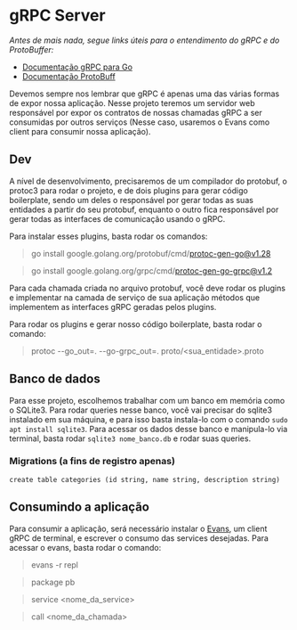 # gRPC Server
*Antes de mais nada, segue links úteis para o entendimento do gRPC e do ProtoBuffer:*
- [Documentação gRPC para Go](https://grpc.io/docs/languages/go/quickstart/)
- [Documentação ProtoBuff](https://protobuf.dev)

Devemos sempre nos lembrar que gRPC é apenas uma das várias formas de expor 
nossa aplicação. Nesse projeto teremos um servidor web responsável por expor
os contratos de nossas chamadas gRPC a ser consumidas por outros serviços (Nesse
caso, usaremos o Evans como client para consumir nossa aplicação).

## Dev
A nível de desenvolvimento, precisaremos de um compilador do protobuf, o protoc3
para rodar o projeto, e de dois plugins para gerar código boilerplate, sendo um deles o 
responsável por gerar todas as suas entidades a partir do seu protobuf, enquanto
o outro fica responsável por gerar todas as interfaces de comunicação usando
o gRPC.

Para instalar esses plugins, basta rodar os comandos:
>  go install google.golang.org/protobuf/cmd/protoc-gen-go@v1.28

>  go install google.golang.org/grpc/cmd/protoc-gen-go-grpc@v1.2

Para cada chamada criada no arquivo protobuf, você deve rodar os plugins e 
implementar na camada de serviço de sua aplicação métodos que implementem as
interfaces gRPC geradas pelos plugins.

Para rodar os plugins e gerar nosso código boilerplate, basta rodar o comando:
> protoc --go_out=. --go-grpc_out=. proto/<sua_entidade>.proto

## Banco de dados
Para esse projeto, escolhemos trabalhar com um banco em memória como o SQLite3.
Para rodar queries nesse banco, você vai precisar do sqlite3 instalado em sua
máquina, e para isso basta instala-lo com o comando `sudo apt install sqlite3`.
Para acessar os dados desse banco e manipula-lo via terminal, basta rodar `sqlite3
nome_banco.db` e rodar suas queries.

### Migrations (a fins de registro apenas)
`create table categories (id string, name string, description string)`

## Consumindo a aplicação
Para consumir a aplicação, será necessário instalar o [Evans](https://github.com/ktr0731/evans),
um client gRPC de terminal, e escrever o consumo das services desejadas. Para acessar
o evans, basta rodar o comando:
> evans -r repl

> package pb
 
> service <nome_da_service>
 
> call <nome_da_chamada>